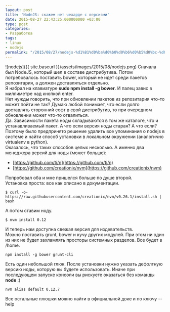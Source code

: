 ```yaml
---
layout: post
title: 'NodeJS: скажем нет чехарде с версиями'
date: 2015-08-27 22:43:25.000000000 +03:00
type: post
categories:
- Разработка
tags:
- linux
- nodejs
permalink: "/2015/08/27/nodejs-%d1%81%d0%ba%d0%b0%d0%b6%d0%b5%d0%bc-%d0%bd%d0%b5%d1%82-%d1%87%d0%b5%d1%85%d0%b0%d1%80%d0%b4%d0%b5-%d1%81-%d0%b2%d0%b5%d1%80%d1%81%d0%b8%d1%8f%d0%bc%d0%b8/"
---
```

![nodejs]({{ site.baseurl }}/assets/images/2015/08/nodejs.png) Сначала был NodeJS, который шел в составе дистрибутива. Потом потребовалось поставить bower, который не идет среди пакетов репозитария, а должен доставляться отдельно.  
Я набрал на клавиатуре **sudo npm install -g bower**. И палец завис в миллиметре над кнопкой enter.  
Нет нужды говорить, что при обновлении пакетов из репозитария что-то может пойти не так? Думаю любой понимает, что если долго доставлять сторонний софт в свой дистрибутив, то при очередном обновлении может что-то отвалиться.  
Да. Зависимости пакета ноды складываются в том же каталоге, что и устанавливаемый пакет. А что если версия ноды старая? А что если?  
Поэтому было предпринято решение удалить все упоминания о nodejs в системе и найти способ установки в локальном окружении (аналогично virtualenv в python).  
Оказалось, что таких способов целых несколько. А именно два менеджера версий для ноды (может больше):

- [https://github.com/tj/n](https://github.com/tj/n)
- [https://github.com/creationix/nvm](https://github.com/creationix/nvm)

   
Попробовал оба и мне пришелся больше по душе второй.  
Установка проста: все как описано в документации.  
```shell
$ curl -o- https://raw.githubusercontent.com/creationix/nvm/v0.26.1/install.sh | bash  

```  
А потом ставим ноду.  
```shell
$ nvm install 0.12
```  
И теперь нам доступна свежая версия для издевательств.  
Можно поставить grunt, bower и кучу других модулей. При этом ни один из них не будет захламлять просторы системных разделов. Все будет в /home.  
```shell
npm install -g bower grunt-cli
```

Есть один небольшой глюк. После установки нужно указать дефолтную версию ноды, которую вы будете использовать. Иначе при последующем запуске консоли вы рискуете оказаться без команды **node** :)

```shell
nvm alias default 0.12.7
```

Все остальные плюшки можно найти в официальной доке и по ключу --help

